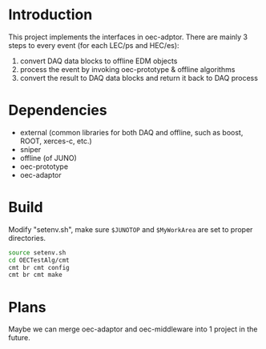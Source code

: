 # Introduction

This project implements the interfaces in oec-adptor. There are mainly 3 steps to every event (for each LEC/ps and HEC/es):

1. convert DAQ data blocks to offline EDM objects
2. process the event by invoking oec-prototype & offline algorithms
3. convert the result to DAQ data blocks and return it back to DAQ process

# Dependencies

- external (common libraries for both DAQ and offline, such as boost, ROOT, xerces-c, etc.)
- sniper
- offline (of JUNO)
- oec-prototype
- oec-adaptor

# Build

Modify "setenv.sh", make sure `$JUNOTOP` and `$MyWorkArea` are set to proper directories.

```bash
source setenv.sh
cd OECTestAlg/cmt
cmt br cmt config
cmt br cmt make
```

# Plans

Maybe we can merge oec-adaptor and oec-middleware into 1 project in the future.
